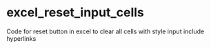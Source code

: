 # excel_reset_input_cells
Code for reset button in excel to clear all cells with style input include hyperlinks
